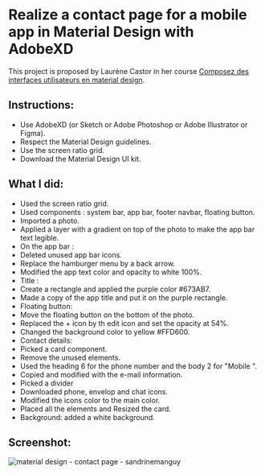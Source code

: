 # Realize a contact page for a mobile app in Material Design with AdobeXD
This project is proposed by Laurène Castor in her course [Composez des interfaces utilisateurs en material design](https://openclassrooms.com/fr/courses/3936801-composez-des-interfaces-utilisateurs-en-material-design/4427381).

## Instructions:
* Use AdobeXD (or Sketch or Adobe Photoshop or Adobe Illustrator or Figma).
* Respect the Material Design guidelines.
* Use the screen ratio grid.
* Download the Material Design UI kit.

## What I did:
*  Used the screen ratio grid.
*  Used components : system bar, app bar, footer navbar, floating button.
*  Imported a photo.
*  Applied a layer with a gradient on top of the photo to make the app bar text legible.
*  On the app bar :
  *  Deleted unused app bar icons.
  *  Replace the hamburger menu by a back arrow.
  *  Modified the app text color and opacity to white 100%.
*  Title :
  *  Create a rectangle and applied the purple color #673AB7.
  *  Made a copy of the app title and put it on the purple rectangle.
*  Floating button:
  *  Move the floating button on the bottom of the photo.
  *  Replaced the + icon by th edit icon and set the opacity at 54%.
  *  Changed the background color to yellow #FFD600.
*  Contact details:
  *  Picked a card component.
  *  Remove the unused elements.
  *  Used the heading 6  for the phone number and the body 2 for "Mobile ".
  *  Copied and modified with the e-mail information.
  *  Picked a divider
  *  Downloaded phone, envelop and chat icons.
  *  Modified the icons color to the main color.
  *  Placed all the elements and Resized the card. 
*  Background: added a white background.

## Screenshot:
![material design - contact page - sandrinemanguy]()
